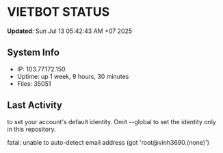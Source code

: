 # VIETBOT STATUS
**Updated**: Sun Jul 13 05:42:43 AM +07 2025

## System Info
- IP: 103.77.172.150
- Uptime: up 1 week, 9 hours, 30 minutes
- Files: 35051

## Last Activity

to set your account's default identity.
Omit --global to set the identity only in this repository.

fatal: unable to auto-detect email address (got 'root@vinh3690.(none)')
